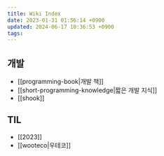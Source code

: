 ```yaml
---
title: Wiki Index
date: 2023-01-31 01:56:14 +0900
updated: 2024-06-17 10:36:53 +0900
tags: 
---
```


## 개발

  * [[programming-book|개발 책]]
  * [[short-programming-knowledge|짧은 개발 지식]]
  * [[shook]]
  
## TIL

  * [[2023]]
  * [[wooteco|우테코]]
